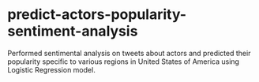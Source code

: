 # predict-actors-popularity-sentiment-analysis
Performed sentimental analysis on tweets about actors and predicted their popularity specific to various regions in United States of America using Logistic Regression model.
